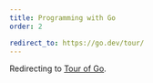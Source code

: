 ```yaml
---
title: Programming with Go
order: 2

redirect_to: https://go.dev/tour/
---
```


Redirecting to [Tour of Go](https://go.dev/tour/).
